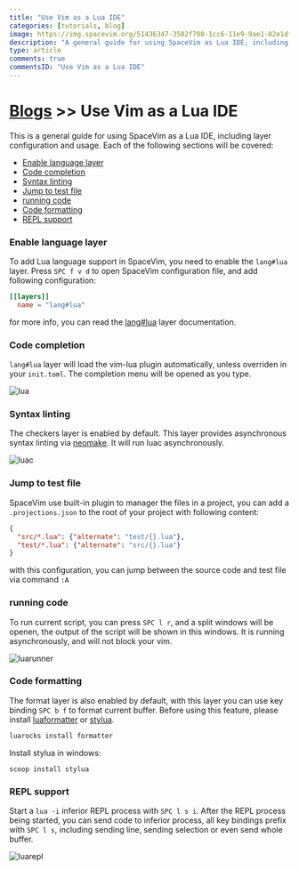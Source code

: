 ```yaml
---
title: "Use Vim as a Lua IDE"
categories: [tutorials, blog]
image: https://img.spacevim.org/51436347-3502f780-1cc6-11e9-9ae1-02e1dfa1e165.png
description: "A general guide for using SpaceVim as Lua IDE, including layer configuration, requiems installation and usage."
type: article
comments: true
commentsID: "Use Vim as a Lua IDE"
---
```


# [Blogs](../blog/) >> Use Vim as a Lua IDE

This is a general guide for using SpaceVim as a Lua IDE, including layer configuration and usage.
Each of the following sections will be covered:


<!-- vim-markdown-toc GFM -->

- [Enable language layer](#enable-language-layer)
- [Code completion](#code-completion)
- [Syntax linting](#syntax-linting)
- [Jump to test file](#jump-to-test-file)
- [running code](#running-code)
- [Code formatting](#code-formatting)
- [REPL support](#repl-support)

<!-- vim-markdown-toc -->

### Enable language layer

To add Lua language support in SpaceVim, you need to enable the `lang#lua` layer. Press `SPC f v d` to open
SpaceVim configuration file, and add following configuration:

```toml
[[layers]]
  name = "lang#lua"
```

for more info, you can read the [lang#lua](../layers/lang/lua/) layer documentation.

### Code completion

`lang#lua` layer will load the vim-lua plugin automatically, unless overriden in your `init.toml`.
The completion menu will be opened as you type.

![lua](https://img.spacevim.org/51436347-3502f780-1cc6-11e9-9ae1-02e1dfa1e165.png)

### Syntax linting

The checkers layer is enabled by default. This layer provides asynchronous syntax linting via [neomake](https://github.com/neomake/neomake).
It will run luac asynchronously.

![luac](https://img.spacevim.org/51438866-b8cfda80-1cec-11e9-8645-b43fc6481e42.png)

### Jump to test file

SpaceVim use built-in plugin to manager the files in a project, you can add a `.projections.json` to the root of your project with following content:

```json
{
  "src/*.lua": {"alternate": "test/{}.lua"},
  "test/*.lua": {"alternate": "src/{}.lua"}
}
```

with this configuration, you can jump between the source code and test file via command `:A`

### running code

To run current script, you can press `SPC l r`, and a split windows
will be openen, the output of the script will be shown in this windows.
It is running asynchronously, and will not block your vim.

![luarunner](https://img.spacevim.org/51438907-76f36400-1ced-11e9-8838-441965a22ce9.png)

### Code formatting

The format layer is also enabled by default, with this layer you can use key binding `SPC b f` to format current buffer.
Before using this feature, please install [luaformatter](https://github.com/Koihik/LuaFormatter) or [stylua](https://github.com/JohnnyMorganz/StyLua).

```sh
luarocks install formatter
```

Install stylua in windows:

```
scoop install stylua
```

### REPL support

Start a `lua -i` inferior REPL process with `SPC l s i`. After the REPL process being started, you can
send code to inferior process, all key bindings prefix with `SPC l s`, including sending line, sending selection or even
send whole buffer.

![luarepl](https://img.spacevim.org/52158892-075f7a80-26d8-11e9-9bf2-2be8ab2363ab.gif)
